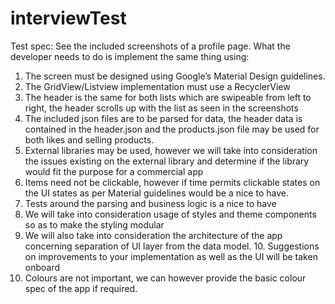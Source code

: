 # interviewTest

Test spec:  See the included screenshots of a profile page. What the developer needs to do is   implement the same thing using:

1. The screen must be designed using Google’s Material Design guidelines.  
2. The GridView/Listview implementation must use a RecyclerView   
3. The header is the same for both lists which are swipeable from left to right, the   header scrolls up with the list as seen in the screenshots  
4. The included json files are to be parsed for data, the header data is contained in   the header.json and  the products.json file may be used for both likes and selling   products.   
5. External libraries may be used, however we will take into consideration the   issues existing on the external library and determine if the library would fit the   purpose for a commercial app  
6. Items need not be clickable, however if time permits  clickable states on the UI   states as per Material guidelines would be a nice to have.  
7. Tests around the parsing and business logic is a nice to have  
8. We will take into consideration usage of styles and theme components so as to   make the styling modular  
9. We will also take into consideration the architecture of the app concerning   separation of UI layer from the data model.  10. Suggestions on improvements to your implementation as well as the UI will be   taken onboard  
11. Colours are not important, we can however provide the basic colour spec of the   app if required.
